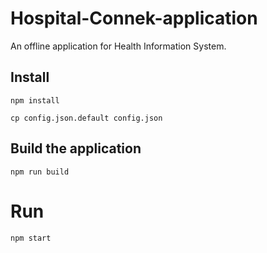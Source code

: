 # Hospital-Connek-application

An offline application for Health Information System.

## Install

`npm install`

`cp config.json.default config.json`

## Build the application

`npm run build`

# Run

`npm start`
